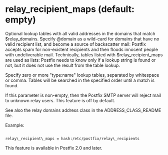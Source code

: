 # relay_recipient_maps (default: empty)
 Optional lookup tables with all valid addresses in the domains
that match $relay\_domains. Specify @domain as a wild-card for
domains that have no valid recipient list, and become a source of
backscatter mail: Postfix accepts spam for non-existent recipients
and then floods innocent people with undeliverable mail. Technically,
tables
listed with $relay\_recipient\_maps are used as lists: Postfix needs
to know only if a lookup string is found or not, but it does not
use the result from the table lookup. 



Specify zero or more "type:name" lookup tables, separated by
whitespace or comma. Tables will be searched in the specified order
until a match is found.




If this parameter is non-empty, then the Postfix SMTP server will reject
mail to unknown relay users. This feature is off by default.




See also the relay domains address class in the ADDRESS\_CLASS\_README
file.




Example:




```

relay\_recipient\_maps = hash:/etc/postfix/relay\_recipients

```


This feature is available in Postfix 2.0 and later.



